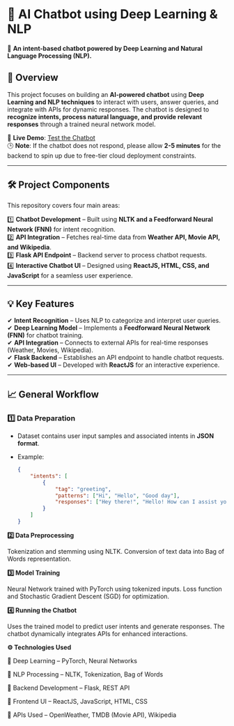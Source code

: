 # 🤖 AI Chatbot using Deep Learning & NLP  

🚀 **An intent-based chatbot powered by Deep Learning and Natural Language Processing (NLP).**  

## **📌 Overview**  
This project focuses on building an **AI-powered chatbot** using **Deep Learning and NLP techniques** to interact with users, answer queries, and integrate with APIs for dynamic responses. The chatbot is designed to **recognize intents, process natural language, and provide relevant responses** through a trained neural network model.  

🔹 **Live Demo**: [Test the Chatbot](https://ongaunjie.com)  
🕒 **Note**: If the chatbot does not respond, please allow **2-5 minutes** for the backend to spin up due to free-tier cloud deployment constraints.  

---

## **🛠 Project Components**  
This repository covers four main areas:  

1️⃣ **Chatbot Development** – Built using **NLTK and a Feedforward Neural Network (FNN)** for intent recognition.  
2️⃣ **API Integration** – Fetches real-time data from **Weather API, Movie API, and Wikipedia**.  
3️⃣ **Flask API Endpoint** – Backend server to process chatbot requests.  
4️⃣ **Interactive Chatbot UI** – Designed using **ReactJS, HTML, CSS, and JavaScript** for a seamless user experience.  

---

## **💡 Key Features**  

✔ **Intent Recognition** – Uses NLP to categorize and interpret user queries.  
✔ **Deep Learning Model** – Implements a **Feedforward Neural Network (FNN)** for chatbot training.  
✔ **API Integration** – Connects to external APIs for real-time responses (Weather, Movies, Wikipedia).  
✔ **Flask Backend** – Establishes an API endpoint to handle chatbot requests.  
✔ **Web-based UI** – Developed with **ReactJS** for an interactive experience.  

---

## **📈 General Workflow**  

### **1️⃣ Data Preparation**  
- Dataset contains user input samples and associated intents in **JSON format**.  
- Example:  

   ```json
   {
       "intents": [
           {
               "tag": "greeting",
               "patterns": ["Hi", "Hello", "Good day"],
               "responses": ["Hey there!", "Hello! How can I assist you?"]
           }
       ]
   }

   
**2️⃣ Data Preprocessing**

Tokenization and stemming using NLTK.
Conversion of text data into Bag of Words representation.

**3️⃣ Model Training**

Neural Network trained with PyTorch using tokenized inputs.
Loss function and Stochastic Gradient Descent (SGD) for optimization.

**4️⃣ Running the Chatbot**

Uses the trained model to predict user intents and generate responses.
The chatbot dynamically integrates APIs for enhanced interactions.

**⚙️ Technologies Used**

🔹 Deep Learning – PyTorch, Neural Networks

🔹 NLP Processing – NLTK, Tokenization, Bag of Words

🔹 Backend Development – Flask, REST API

🔹 Frontend UI – ReactJS, JavaScript, HTML, CSS

🔹 APIs Used – OpenWeather, TMDB (Movie API), Wikipedia

